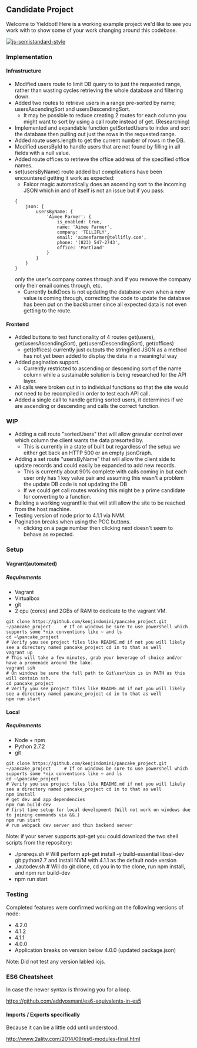 ## Candidate Project
Welcome to Yieldbot! Here is a working example project we'd like to see you
work with to show some of your work changing around this codebase.

[![js-semistandard-style](https://img.shields.io/badge/code%20style-semistandard-brightgreen.svg?style=flat-square)](https://github.com/solenoid/pancake_project)

### Implementation
#### Infrastructure
* Modified users route to limit DB query to to just the requested range, rather than wasting cycles retrieving the whole database and filtering down.
* Added two routes to retrieve users in a range pre-sorted by name; usersAscendingSort and usersDescendingSort.
    * It may be possible to reduce creating 2 routes for each column you might want to sort by using a call route instead of get. (Researching)
* Implemented and expandable function getSortedUsers to index and sort the database then pulling out just the rows in the requested range.
* Added route users.length to get the current number of rows in the DB.
* Modified usersById to handle users that are not found by filling in all fields with a null value.
* Added route offices to retrieve the office address of the specified office names.
* set(usersByName) route added but complications have been encountered getting it work as expected:
    * Falcor magic automatically does an ascending sort to the incoming JSON which in and of itself is not an issue but if you pass:
    ```
    {
        json: {
            usersByName: {
                'Aimee Farmer': {
                    is_enabled: true,
                    name: 'Aimee Farmer',
                    company: 'TELLIFLY',
                    email: 'aimeefarmer@tellifly.com',
                    phone: '(823) 547-2743',
                    office: 'Portland'
                }
            }
        }
    }
    ```
    only the user's company comes through and if you remove the company only their email comes through, etc.
    * Currently bulkDocs is not updating the database even when a new value is coming through, correcting the code to update the database has been put on the backburner since all expected data is not even getting to the route.

#### Frontend
* Added buttons to test functionality of 4 routes get(users), get(usersAscendingSort), get(usersDescendingSort), get(offices)
    * get(offices) currently just outputs the stringified JSON as a method has not yet been added to display the data in a meaningful way
* Added pagination support.
    * Currently restricted to ascending or descending sort of the name column while a sustainable solution is being researched for the API layer.
* All calls were broken out in to individual functions so that the site would not need to be recompiled in order to test each API call.
* Added a single call to handle getting sorted users, it determines if we are ascending or descending and calls the correct function.

### WIP
* Adding a call route "sortedUsers" that will allow granular control over which column the client wants the data presorted by.
    * This is currently in a state of built but regardless of the setup we either get back an HTTP 500 or an empty jsonGraph.
* Adding a set route "usersByName" that will allow the client side to update records and could easily be expanded to add new records.
    * This is currently about 90% complete with calls coming in but each user only has 1 key value pair and assuming this wasn't a problem the update DB code is not updating the DB
    * If we could get call routes working this might be a prime candidate for converting to a function.
* Building a working vagrantfile that will still allow the site to be reached from the host machine.
* Testing version of node prior to 4.1.1 via NVM.
* Pagination breaks when using the POC buttons.
    * clicking on a page number then clicking next doesn't seem to behave as expected.

### Setup
#### Vagrant(automated)
##### Requirements
* Vagrant
* Virtualbox
* git
* 2 cpu (cores) and 2GBs of RAM to dedicate to the vagrant VM.

```
git clone https://github.com/kenjindomini/pancake_project.git ~/pancake_project     # If on windows be sure to use powershell which supports some *nix conventions like ~ and ls
cd ~\pancake_project                                                                # Verify you see project files like README.md if not you will likely see a directory named pancake_project cd in to that as well
vagrant up                                                                          # This will take a few minutes, grab your beverage of choice and/or have a promenade around the lake.
vagrant ssh                                                                         # On windows be sure the full path to Git\usr\bin is in PATH as this will contain ssh.
cd pancake_project                                                                  # Verify you see project files like README.md if not you will likely see a directory named pancake_project cd in to that as well
npm run start
```

#### Local
##### Requirements
* Node + npm
* Python 2.7.2
* git

```
git clone https://github.com/kenjindomini/pancake_project.git ~/pancake_project     # If on windows be sure to use powershell which supports some *nix conventions like ~ and ls
cd ~\pancake_project                                                                # Verify you see project files like README.md if not you will likely see a directory named pancake_project cd in to that as well
npm install                                                                         # get dev and app dependencies
npm run build-dev                                                                   # first time setup for local development (Will not work on windows due to joining commands via &&.)
npm run start                                                                       # run webpack dev server and thin backend server
```

Note: if your server supports apt-get you could download the two shell scripts from the repository:
* ./prereqs.sh      # Will perform apt-get install -y build-essential libssl-dev git python2.7 and install NVM with 4.1.1 as the default node version
* ./autodev.sh      # Will do git clone, cd you in to the clone, run npm install, and npm run build-dev
* npm run start

### Testing
Completed features were confirmed working on the following versions of node:
* 4.2.0
* 4.1.2
* 4.1.1
* 4.0.0
* Application breaks on version below 4.0.0 (updated package.json)

Note: Did not test any version labled iojs.


### ES6 Cheatsheet
In case the newer syntax is throwing you for a loop.

https://github.com/addyosmani/es6-equivalents-in-es5

#### Imports / Exports specifically
Because it can be a little odd until understood.

http://www.2ality.com/2014/09/es6-modules-final.html
